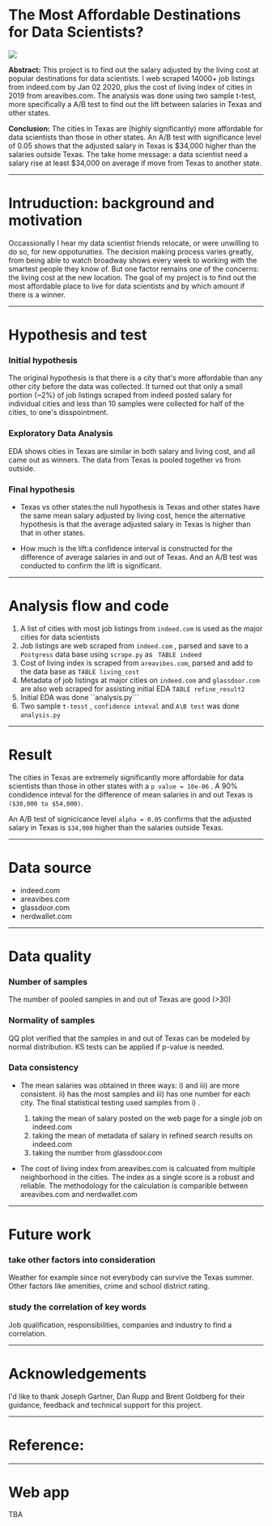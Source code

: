 # The Most Affordable Destinations for Data Scientists?

<img src="http://alabamamaps.ua.edu/contemporarymaps/usa/basemaps/mjcityzmc.jpg">

__Abstract:__
This project is to find out the salary adjusted by the living cost at popular destinations for data scientists. I web scraped 14000+ job listings from indeed.com by Jan 02 2020, plus the cost of living index of cities in 2019 from areavibes.com. The analysis was done using two sample t-test, more specifically a A/B test to find out the lift between salaries in Texas and other states.

__Conclusion:__
The cities in Texas are (highly significantly) more affordable for data scientists than those in other states. An A/B test with significance level of 0.05 shows that the adjusted salary in Texas is $34,000 higher than the salaries outside Texas. The take home message: a data scientist need a salary rise at least $34,000 on average if move from Texas to another state.

---
# Intruduction: background and motivation 
Occassionally I hear my data scientist friends relocate, or were unwilling to do so, for new oppotunaties. The decision making process varies greatly, from being able to watch broadway shows every week to working with the smartest people they know of. But one factor remains one of the concerns: the living cost at the new location. The goal of my project is to find out the most affordable place to live for data scientists and by which amount if there is a winner.

---
# Hypothesis and test

### Initial hypothesis
The original hypothesis is that there is a city that's more affordable than any other city before the data was collected. It turned out that only a small portion (~2%) of job listings scraped from indeed posted salary for individual cities and less than 10 samples were collected for half of the cities, to one's disspointment.

### Exploratory Data Analysis
EDA shows cities in Texas are similar in both salary and living cost, and all came out as winners. The data from Texas is pooled together vs from outside.

### Final hypothesis

- Texas vs other states:the null hypothesis is Texas and other states have the same mean salary adjusted by living cost, hence the alternative hypothesis is that the average adjusted salary in Texas is higher than that in other states.
  
- How much is the lift:a confidence interval is constructed for the difference of average salaries in and out of Texas. And an A/B test was conducted to confirm the lift is significant.  


---
# Analysis flow and code
1. A list of cities with most job listings from ```indeed.com``` is used as the major cities for data scientists 
2. Job listings are web scraped from ```indeed.com``` , parsed and save to a ```Postgress``` data base  using ```scrape.py``` as ``` TABLE indeed```
3. Cost of living index is scraped from ```areavibes.com```, parsed and add to the data base as ```TABLE living_cost```
4. Metadata of job listings at major cities on ```indeed.com``` and  ```glassdoor.com```  are also web scraped for assisting initial EDA  ```TABLE refine_result2```
5. Initial EDA was done ``analysis.py```
6. Two sample ```t-tesst``` , ```confidence inteval```  and  ```A\B test``` was done ```analysis.py```


---
# Result
The cities in Texas are extremely significantly more affordable for data scientists than those in other states with a ```p value = 10e-06``` . A 90% condidence inteval for the difference of mean salaries in and out Texas is ```($30,000 to $54,000)```. 

An A/B test of signicicance level ```alpha = 0.05``` confirms that the adjusted salary in Texas is ```$34,000``` higher than the salaries outside Texas.


---
# Data source
- indeed.com
- areavibes.com
- glassdoor.com
- nerdwallet.com
  
  
---
# Data quality  
### Number of samples
The number of pooled samples in and out of Texas are good (>30)

### Normality of samples
QQ plot verified that the samples in and out of Texas can be modeled by normal distribution. KS tests can be applied if p-value is needed.

### Data consistency
- The mean salaries was obtained in three ways: i) and iii) are more consistent. ii) has the most samples and iii) has one number for each city. The final statistical testing used samples from i) .
  1. taking the mean of salary posted on the web page for a single job on indeed.com
  2. taking the mean of metadata of salary in refined search results on indeed.com
  3. taking the number from glassdoor.com

- The cost of living index from areavibes.com is calcuated from multiple neighborhood in the cities. The index as a single score is a robust and reliable. The methodology for the calculation is comparible between areavibes.com and nerdwallet.com 
  


---
# Future work

### take other factors into consideration
Weather for example since not everybody can survive the Texas summer.
Other factors like amenities, crime and school district rating.

### study the correlation of key words
Job qualification, responsibilities, companies and industry to find a correlation. 

---
# Acknowledgements 
I'd like to thank Joseph Gartner, Dan Rupp and Brent Goldberg for their guidance, feedback and technical support for this project.


---
# Reference:

---
# Web app
TBA
